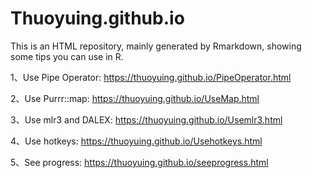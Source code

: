 # Thuoyuing.github.io
This is an HTML repository, mainly generated by Rmarkdown, showing some tips you can use in R.

1、Use Pipe Operator: https://thuoyuing.github.io/PipeOperator.html

2、Use Purrr::map: https://thuoyuing.github.io/UseMap.html

3、Use mlr3 and DALEX: https://thuoyuing.github.io/Usemlr3.html

4、Use hotkeys: https://thuoyuing.github.io/Usehotkeys.html

5、See progress: https://thuoyuing.github.io/seeprogress.html
